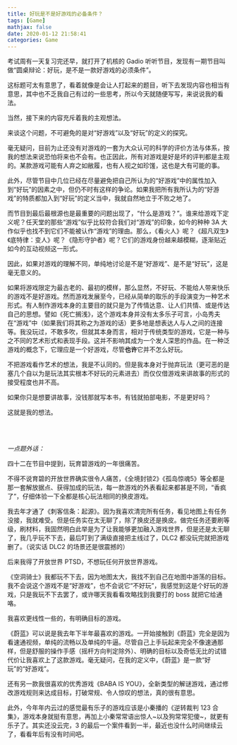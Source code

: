 ```yaml
---
title: 好玩是不是好游戏的必备条件？
tags: [Game]
mathjax: false
date: 2020-01-12 21:58:41
categories: Game
---
```


考试周有一天复习完还早，就打开了机核的 Gadio 听听节目，发现有一期节目叫做<q>圆桌辩论：好玩，是不是一款好游戏的必须条件</q>。

这标题可太有意思了，看着就像是会让人打起来的题目，听下去发现内容也相当有意思，其中也不乏我自己有过的一些思考，所以今天就随便写写，来说说我的看法。

当然，接下来的内容充斥着我的主观想法。

<!-- more -->

来谈这个问题，不可避免的是对“好游戏”以及“好玩”的定义的探究。

毫无疑问，目前为止还没有对游戏的一套为大众认可的科学的评价方法与体系，按我的想法来说恐怕将来也不会有。也正因此，所有对游戏是好是坏的评判都是主观的。某款游戏可能有人弃之如敝履，也有人视之如珍馐，这也是大有可能的事。

此外，尽管节目中几位已经在尽量避免把自己所认为的“好游戏”中的属性加入到“好玩”的因素之中，但仍不时有这样的争论。如果我把所有我所认为的“好游戏”的特质都加入到“好玩”的定义当中，我就自然地立于不败之地了。

而节目到最后最根源也是最重要的问题出现了，<q>什么是游戏？</q>。谁来给游戏下定义呢？任天堂的那些“游戏”似乎比较符合我们对“游戏”的印象，如今的种种 3A 大作似乎也找不到它们不能被认作“游戏”的理由。那么，《看火人》呢？《超凡双生》《底特律：变人》呢？《隐形守护者》呢？它们的游戏身份越来越模糊，逐渐贴近如今的互动视频这一形式。

因此，如果对游戏的理解不同，单纯地讨论是不是“好游戏”、是不是“好玩”，这是毫无意义的。

如果将游戏限定为最古老的、最初的模样，那么显然，不好玩、不能给人带来快乐的游戏不是好游戏。然而游戏发展至今，已经从简单的取乐的手段演变为一种艺术形式。有人制作游戏本身的主要目的就只是为了传情达意、让人们共情、或是传达自己的思想。譬如《死亡搁浅》，这个游戏本身并没有太多乐子可言，小岛秀夫在“游戏”中（如果我们将其称之为游戏的话）更多地是想表达人与人之间的连接等。我没玩过，不敢多吹，但就其本身而言，相对于传统类型的游戏，它是一种与之不同的艺术形式和表现手段。这并不影响其成为一个发人深思的作品。在一种泛游戏的概念下，它理应是一个好游戏，尽管**也许**它并不怎么好玩。

不把游戏看作艺术的想法，我是不认同的。但是我本身对于抛弃玩法（更可恶的是塞几个自以为是玩法其实根本不好玩的元素进去）而仅仅借游戏来讲故事的形式的接受程度也并不高。

如果你只是想要讲故事，没钱那就写本书，有钱就拍部电影，不是更好吗？

这就是我的想法。

<br />
<br />

_一点题外话：_

四十二在节目中提到，玩育碧游戏的一年很痛苦。

不得不说育碧的开放世界确实很令人痛苦，《全境封锁2》《孤岛惊魂5》等全都是那一套解放据点、获得加成的玩法，每一款游戏的外表看起来都甚是不同，“香疯了”，仔细体验一下全都是核心玩法相同的换皮游戏。

我去年才通了《刺客信条：起源》。因为我喜欢清完所有任务，看见地图上有任务没接，我就难受。但是任务实在太无聊了，除了换皮还是换皮。做完任务还要刷等级，刷材料，我固然明白此举是为了让我能够更加融入游戏世界，但是还是太无聊了，我几乎玩不下去，最后叮到了满级直接把主线过了，DLC2 都没玩完就把游戏删了。（说实话 DLC2 的场景还是很震撼的）

后来我得了开放世界 PTSD，不想玩任何开放世界游戏。

《空洞骑士》我都玩不下去，因为地图太大，我找不到自己在地图中游荡的目标。我不会说这个游戏不是“好游戏”，也不会说它“不好玩”，我感觉到这是个好玩的游戏，只是我玩不下去罢了，或许哪天我看看攻略找到我要打的 boss 就把它给通咯。

我喜欢更线性一些的，有明确目标的游戏。

《蔚蓝》可以说是我去年下半年最喜欢的游戏。一开始接触到《蔚蓝》完全是因为看速通视频，单纯的流畅以及单纯的牛逼。尽管自己上手玩起来完全不像速通那样，但是舒服的操作手感（摇杆方向判定除外）、明确的目标以及奇低无比的试错代价让我喜欢上了这款游戏。毫无疑问，在我的定义中，《蔚蓝》是一款“好玩”的“好游戏”。

还有另一款我很喜欢的优秀游戏《BABA IS YOU》，全新类型的解谜游戏，通过修改游戏规则来达成目标，打破常规、令人惊叹的想法，真的很有意思。

此外，今年年内云过的感觉最有乐子的游戏应该是小秦播的《逆转裁判 123 合集》，游戏本身就挺有意思，再加上小秦常常语出惊人~以及狗常常犯傻~，就更有乐子了。其实还没云完，3 的最后一个案件看到一半，最近也没什么时间继续云了，看看年后有没有时间吧。
